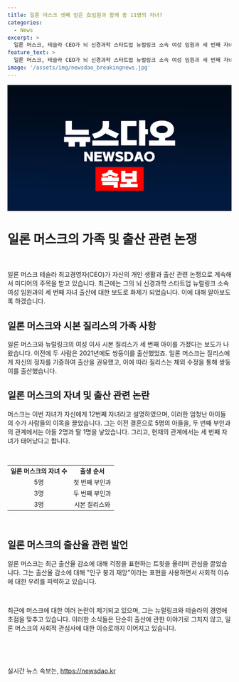 ```yaml
---
title: 일론 머스크 셋째 얻은 女임원과 함께 총 11명의 자녀?
categories:
  - News
excerpt: >
  일론 머스크, 테슬라 CEO가 뇌 신경과학 스타트업 뉴럴링크 소속 여성 임원과 세 번째 자녀를 얻었다는 보도. 이로써 머스크의 자녀는 총 12명. 머스크와 처음 부인은 아들 5명, 두 번째 부인과 이혼 후 가수 그라임스와는 아들 2명, 딸 1명을 두었다. 머스크는 최근 출산율 감소 우려 트윗을 올리고 있으며, 스페이스X에서 여성 직원과의 부적절한 관계에 대한 보도도 이어지고 있다. (150자)
feature_text: >
  일론 머스크, 테슬라 CEO가 뇌 신경과학 스타트업 뉴럴링크 소속 여성 임원과 세 번째 자녀를 얻었다는 보도. 이로써 머스크의 자녀는 총 12명. 머스크와 처음 부인은 아들 5명, 두 번째 부인과 이혼 후 가수 그라임스와는 아들 2명, 딸 1명을 두었다. 머스크는 최근 출산율 감소 우려 트윗을 올리고 있으며, 스페이스X에서 여성 직원과의 부적절한 관계에 대한 보도도 이어지고 있다. (150자)
image: '/assets/img/newsdao_breakingnews.jpg'
---
```


<p><img src="/assets/img/newsdao_breakingnews.jpg" alt="implanttips 속보" /></p>

<h1 data-ke-size="size26">일론 머스크의 가족 및 출산 관련 논쟁</h1>

<p data-ke-size="size16">&nbsp;</p>

<p>일론 머스크 테슬라 최고경영자(CEO)가 자신의 개인 생활과 출산 관련 논쟁으로 계속해서 미디어의 주목을 받고 있습니다. 최근에는 그의 뇌 신경과학 스타트업 뉴럴링크 소속 여성 임원과의 세 번째 자녀 출산에 대한 보도로 화제가 되었습니다. 이에 대해 알아보도록 하겠습니다.</p></p>

<h2 data-ke-size="size26">일론 머스크와 시본 질리스의 가족 사항</h2>

<p data-ke-size="size16">일론 머스크와 뉴럴링크의 여성 이사 시본 질리스가 세 번째 아이를 가졌다는 보도가 나왔습니다. 이전에 두 사람은 2021년에도 쌍둥이를 출산했었죠. 일론 머스크는 질리스에게 자신의 정자를 기증하여 출산을 권유했고, 이에 따라 질리스는 체외 수정을 통해 쌍둥이를 출산했습니다.</p>

<h2 data-ke-size="size26">일론 머스크의 자녀 및 출산 관련 논란</h2>

<p data-ke-size="size16">머스크는 이번 자녀가 자신에게 12번째 자녀라고 설명하였으며, 이러한 엄청난 아이들의 수가 사람들의 이목을 끌었습니다. 그는 이전 결혼으로 5명의 아들을, 두 번째 부인과의 관계에서는 아들 2명과 딸 1명을 낳았습니다. 그리고, 현재의 관계에서는 세 번째 자녀가 태어났다고 합니다.</p>

<p data-ke-size="size16">&nbsp;</p>

<table>
    <tbody>
        <tr>
            <td style="text-align: center; height: 17px;"><b>일론 머스크의 자녀 수</b></td>
            <td style="text-align: center; height: 17px;"><b>출생 순서</b></td>
        </tr>
        <tr>
            <td style="text-align: center; height: 17px;">5명</td>
            <td style="text-align: center; height: 17px;">첫 번째 부인과</td>
        </tr>
        <tr>
            <td style="text-align: center; height: 17px;">3명</td>
            <td style="text-align: center; height: 17px;">두 번째 부인과</td>
        </tr>
        <tr>
            <td style="text-align: center; height: 17px;">3명</td>
            <td style="text-align: center; height: 17px;">시본 질리스와</td>
        </tr>
    </tbody>
</table>

<p data-ke-size="size16">&nbsp;</p>

<h2 data-ke-size="size26">일론 머스크의 출산율 관련 발언</h2>

<p data-ke-size="size16">일론 머스크는 최근 출산율 감소에 대해 걱정을 표현하는 트윗을 올리며 관심을 끌었습니다. 그는 출산율 감소에 대해 "인구 붕괴 재앙"이라는 표현을 사용하면서 사회적 이슈에 대한 우려를 피력하고 있습니다.</p>

<p data-ke-size="size16">&nbsp;</p>

<p data-ke-size="size16">최근에 머스크에 대한 여러 논란이 제기되고 있으며, 그는 뉴럴링크와 테슬라의 경영에 초점을 맞추고 있습니다. 이러한 소식들은 단순히 출산에 관한 이야기로 그치지 않고, 일론 머스크의 사회적 관심사에 대한 이슈로까지 이어지고 있습니다.</p>

<p data-ke-size="size16">&nbsp;</p>

<p data-ke-size="size16">&nbsp;</p>
실시간 뉴스 속보는, <a href="https://newsdao.kr" rel="dofollow">https://newsdao.kr</a>


